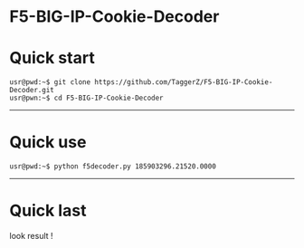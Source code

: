 # F5-BIG-IP-Cookie-Decoder

# Quick start
	usr@pwd:~$ git clone https://github.com/TaggerZ/F5-BIG-IP-Cookie-Decoder.git
	usr@pwn:~$ cd F5-BIG-IP-Cookie-Decoder
***
# Quick use
	usr@pwd:~$ python f5decoder.py 185903296.21520.0000
***
# Quick last
  look result !
